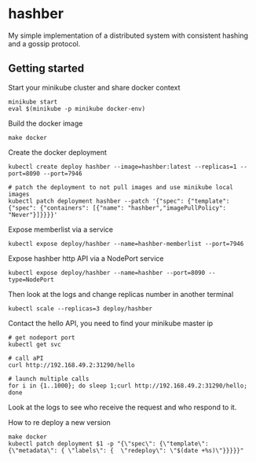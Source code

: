 # hashber

My simple implementation of a distributed system with consistent hashing and a gossip protocol.

## Getting started

Start your minikube cluster and share docker context

```
minikube start
eval $(minikube -p minikube docker-env)
```

Build the docker image

```
make docker
```

Create the docker deployment

```
kubectl create deploy hashber --image=hashber:latest --replicas=1 --port=8090 --port=7946

# patch the deployment to not pull images and use minikube local images
kubectl patch deployment hashber --patch '{"spec": {"template": {"spec": {"containers": [{"name": "hashber","imagePullPolicy": "Never"}]}}}}'
```

Expose memberlist via a service

```
kubectl expose deploy/hashber --name=hashber-memberlist --port=7946
```

Expose hashber http API via a NodePort service

```
kubectl expose deploy/hashber --name=hashber --port=8090 --type=NodePort
```

Then look at the logs and change replicas number in another terminal

```
kubectl scale --replicas=3 deploy/hashber
```

Contact the hello API, you need to find your minikube master ip

```
# get nodeport port
kubectl get svc

# call aPI
curl http://192.168.49.2:31290/hello

# launch multiple calls
for i in {1..1000}; do sleep 1;curl http://192.168.49.2:31290/hello; done
```

Look at the logs to see who receive the request and who respond to it.

How to re deploy a new version

```
make docker
kubectl patch deployment $1 -p "{\"spec\": {\"template\": {\"metadata\": { \"labels\": {  \"redeploy\": \"$(date +%s)\"}}}}}"
```